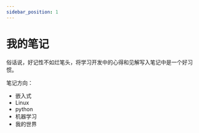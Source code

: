 ```yaml
---
sidebar_position: 1
---
```


# 我的笔记

俗话说，好记性不如烂笔头，将学习开发中的心得和见解写入笔记中是一个好习惯。

笔记方向：

- 嵌入式
- Linux
- python
- 机器学习
- 我的世界
